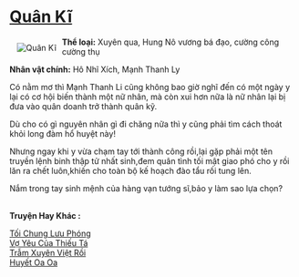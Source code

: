 <a href="https://utruyen.com/quan-ki/13303/" title="Quân Kĩ"><h1>Quân Kĩ</h1></a><div style="display:table"><img align="right" style="float: left; padding: 10px;" src="https://utruyen.com/images/story/200x260/quan-ki.jpg" alt="Quân Kĩ"><strong>Thể loại:</strong> Xuyên qua, Hung Nô vương bá đạo, cường công cường thụ<p></p><b>Nhân vật chính:</b> Hô Nhĩ Xích, Mạnh Thanh Ly<p></p>Có nằm mơ thì Mạnh Thanh Li cũng không bao giờ nghĩ đến có một ngày y lại có cơ hội biến thành một nữ nhân, mà còn xui hơn nữa là nữ nhân lại bị đưa vào quân doanh trở thành quân kỹ.<p></p>Dù cho có gì nguyên nhân gì đi chăng nữa thì y cũng phải tìm cách thoát khỏi long đàm hổ huyệt này!<p></p>Nhưng ngay khi y vừa chạm tay tới thành công rồi,lại gặp phải một tên truyền lệnh binh thập tử nhất sinh,đem quân tình tối mật giao phó cho y rồi lăn ra chết luôn,khiến cho toàn bộ kế hoạch đào tẩu rối tung lên.<p></p>Nắm trong tay sinh mệnh của hàng vạn tướng sĩ,bảo y làm sao lựa chọn?</div><p><br><b>Truyện Hay Khác :</b></p><a href="https://utruyen.com/toi-chung-luu-phong/13466/" alt="Tối Chung Lưu Phóng">Tối Chung Lưu Phóng</a><br/><a href="https://github.com/quanluxury/truyenhot/tree/master/truyenhay/19198/" alt="Vợ Yêu Của Thiếu Tá">Vợ Yêu Của Thiếu Tá</a><br/><a href="https://github.com/quanluxury/ngontinh_sac/tree/master/truyenhay/18919/" alt="Trẫm Xuyên Việt Rồi">Trẫm Xuyên Việt Rồi</a><br/><a href="https://github.com/quanluxury/ngontinh_sac/tree/master/truyenhay/21478/" alt="Huyết Oa Oa">Huyết Oa Oa</a><br/>